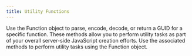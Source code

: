 ```yaml
---
title: Utility Functions
---
```


Use the Function object to parse, encode, decode, or return a GUID for a specific function. These methods allow you to perform utility tasks as part of your overall server-side JavaScript creation efforts. Use the associated methods to perform utility tasks using the Function object.
